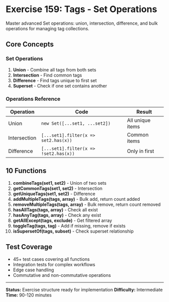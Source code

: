 # Exercise 159: Tags - Set Operations

Master advanced Set operations: union, intersection, difference, and bulk operations for managing tag collections.

## Core Concepts

### Set Operations

1. **Union** - Combine all tags from both sets
2. **Intersection** - Find common tags
3. **Difference** - Find tags unique to first set
4. **Superset** - Check if one set contains another

### Operations Reference

| Operation | Code | Result |
|-----------|------|--------|
| Union | `new Set([...set1, ...set2])` | All unique items |
| Intersection | `[...set1].filter(x => set2.has(x))` | Common items |
| Difference | `[...set1].filter(x => !set2.has(x))` | Only in first |

## 10 Functions

1. **combineTags(set1, set2)** - Union of two sets
2. **getCommonTags(set1, set2)** - Intersection
3. **getUniqueTags(set1, set2)** - Difference
4. **addMultipleTags(tags, array)** - Bulk add, return count added
5. **removeMultipleTags(tags, array)** - Bulk remove, return count removed
6. **hasAllTags(tags, array)** - Check all exist
7. **hasAnyTag(tags, array)** - Check any exist
8. **getAllExcept(tags, exclude)** - Get filtered array
9. **toggleTag(tags, tag)** - Add if missing, remove if exists
10. **isSupersetOf(tags, subset)** - Check superset relationship

## Test Coverage

- 45+ test cases covering all functions
- Integration tests for complex workflows
- Edge case handling
- Commutative and non-commutative operations

---

**Status:** Exercise structure ready for implementation
**Difficulty:** Intermediate
**Time:** 90-120 minutes
